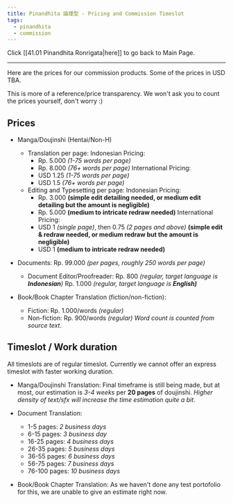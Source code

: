```yaml
---
title: Pinandhita 論理型 - Pricing and Commission Timeslot
tags:
  - pinandhita
  - commission
---
```

Click [[41.01 Pinandhita Ronrigata|here]] to go back to Main Page.

---

Here are the prices for our commission products. Some of the prices in USD TBA.

This is more of a reference/price transparency. We won't ask you to count the prices yourself, don't worry :)

## Prices

- Manga/Doujinshi (Hentai/Non-H)
    - Translation per page:
	    Indonesian Pricing:
        - Rp. 5.000 *(1-75 words per page)*
        - Rp. 8.000 *(76+ words per page)*
        International Pricing:
        - USD 1.25 *(1-75 words per page)*
        - USD 1.5 *(76+ words per page)*
    - Editing and Typesetting per page:
		Indonesian Pricing:
		- Rp. 3.000 **(simple edit detailing needed, or medium edit detailing but the amount is negligible)**
		- Rp. 5.000 **(medium to intricate redraw needed)**
        International Pricing:
        - USD 1 *(single page)*, then 0.75 *(2 pages and above)* **(simple edit & redraw needed, or medium redraw but the amount is negligible)**
        - USD 1 **(medium to intricate redraw needed)**

- Documents:
	Rp. 99.000 *(per pages, roughly 250 words per page)*
	- Document Editor/Proofreader:
		Rp. 800 *(regular, target language is **Indonesian**)*
		Rp. 1.000 *(regular, target language is **English)***

- Book/Book Chapter Translation (fiction/non-fiction):
    - Fiction: Rp. 1.000/words *(regular)*
    - Non-fiction: Rp. 900/words *(regular)*
    *Word count is counted from source text*. 

## Timeslot / Work duration

All timeslots are of regular timeslot. Currently we cannot offer an express timeslot with faster working duration.

- Manga/Doujinshi Translation:
	Final timeframe is still being made, but at most, our estimation is *3-4 weeks* per **20 pages** of doujinshi. *Higher density of text/sfx will increase the time estimation quite a bit*.
	
- Document Translation:
    - 1-5 pages: *2 business days*
    - 6-15 pages: *3 business day*
    - 16-25 pages: *4 business days*
    - 26-35 pages: *5 business days*
    - 36-55 pages: *6 business days*
    - 56-75 pages: *7 business days*
    - 76-100 pages: *10 business days*
 
- Book/Book Chapter Translation:
	As we haven't done any test portofolio for this, we are unable to give an estimate right now.
